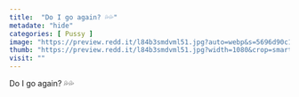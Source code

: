 ```yaml
---
title:  "Do I go again? 💦💦"
metadate: "hide"
categories: [ Pussy ]
image: "https://preview.redd.it/l84b3smdvml51.jpg?auto=webp&s=5696d90c1d44c2e017799c3ee237abaf382c56e3"
thumb: "https://preview.redd.it/l84b3smdvml51.jpg?width=1080&crop=smart&auto=webp&s=3c5588e5f3ed47cfce850d60e4a1ee8cd217eb67"
visit: ""
---
```

Do I go again? 💦💦
